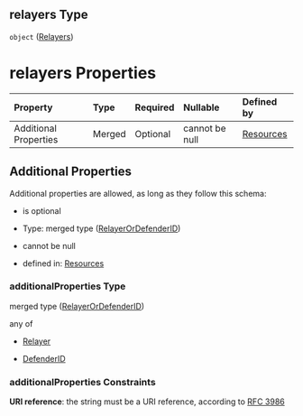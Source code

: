 ## relayers Type

`object` ([Relayers](resources-properties-relayers.md))

# relayers Properties

| Property              | Type   | Required | Nullable       | Defined by                                                                                                                    |
| :-------------------- | :----- | :------- | :------------- | :---------------------------------------------------------------------------------------------------------------------------- |
| Additional Properties | Merged | Optional | cannot be null | [Resources](definitions-definitions-relayerordefenderid.md "resources.schema.json#/properties/relayers/additionalProperties") |

## Additional Properties

Additional properties are allowed, as long as they follow this schema:



*   is optional

*   Type: merged type ([RelayerOrDefenderID](definitions-definitions-relayerordefenderid.md))

*   cannot be null

*   defined in: [Resources](definitions-definitions-relayerordefenderid.md "resources.schema.json#/properties/relayers/additionalProperties")

### additionalProperties Type

merged type ([RelayerOrDefenderID](definitions-definitions-relayerordefenderid.md))

any of

*   [Relayer](definitions-definitions-relayer.md "check type definition")

*   [DefenderID](definitions-definitions-defenderid.md "check type definition")

### additionalProperties Constraints

**URI reference**: the string must be a URI reference, according to [RFC 3986](https://tools.ietf.org/html/rfc3986 "check the specification")
